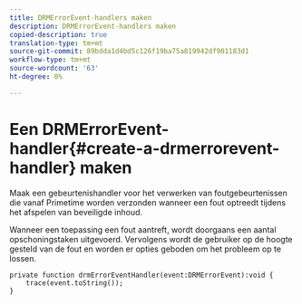 ```yaml
---
title: DRMErrorEvent-handlers maken
description: DRMErrorEvent-handlers maken
copied-description: true
translation-type: tm+mt
source-git-commit: 89bdda1d4bd5c126f19ba75a819942df901183d1
workflow-type: tm+mt
source-wordcount: '63'
ht-degree: 0%

---
```



# Een DRMErrorEvent-handler{#create-a-drmerrorevent-handler} maken

Maak een gebeurtenishandler voor het verwerken van foutgebeurtenissen die vanaf Primetime worden verzonden wanneer een fout optreedt tijdens het afspelen van beveiligde inhoud.

Wanneer een toepassing een fout aantreft, wordt doorgaans een aantal opschoningstaken uitgevoerd. Vervolgens wordt de gebruiker op de hoogte gesteld van de fout en worden er opties geboden om het probleem op te lossen.

```
private function drmErrorEventHandler(event:DRMErrorEvent):void {  
    trace(event.toString());  
} 
```

